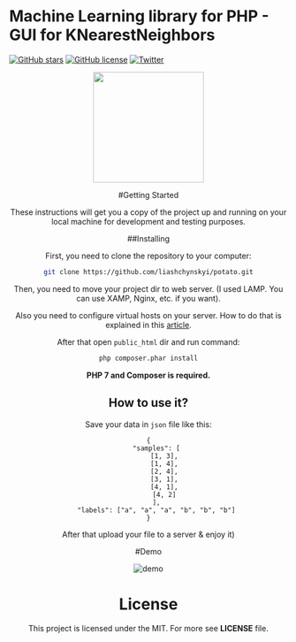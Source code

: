 # Machine Learning library for PHP - GUI for KNearestNeighbors

[![GitHub stars](https://img.shields.io/github/stars/liashchynskyi/PHP-ML-GUI.svg)](https://github.com/liashchynskyi/PHP-ML-GUI/stargazers)
[![GitHub license](https://img.shields.io/badge/license-MIT-blue.svg)](https://raw.githubusercontent.com/liashchynskyi/PHP-ML-GUI/master/LICENSE)
[![Twitter](https://img.shields.io/twitter/url/https/github.com/liashchynskyi/PHP-ML-GUI.svg?style=social)](https://twitter.com/intent/tweet?text=Wow:&url=%5Bobject%20Object%5D)
 
<center><p><img src="https://image.flaticon.com/icons/svg/247/247468.svg" width="200px"></p><center>


#Getting Started

These instructions will get you a copy of the project up and running on your local machine for development and testing purposes.

##Installing

First, you need to clone the repository to your computer:

```sh
git clone https://github.com/liashchynskyi/potato.git
``` 

Then, you need to move your project dir to web server. (I used LAMP. You can use XAMP, Nginx, etc. if you want). 

Also you need to configure virtual hosts on your server. How to do that is explained in this [article](https://serversforhackers.com/c/configuring-apache-virtual-hosts).

After that open `public_html` dir and run command:

```sh
php composer.phar install
```

**PHP 7 and Composer is required.**

## How to use it?

Save your data in `json` file like this:

```
{
	"samples": [
		[1, 3],
		[1, 4],
		[2, 4],
		[3, 1],
		[4, 1],
		[4, 2]
	],
	"labels": ["a", "a", "a", "b", "b", "b"]
}

```

After that upload your file to a server & enjoy it)

#Demo

![demo](http://i.imgur.com/RYmVNii.gif)

# License

This project is licensed under the MIT. For more see **LICENSE** file.
